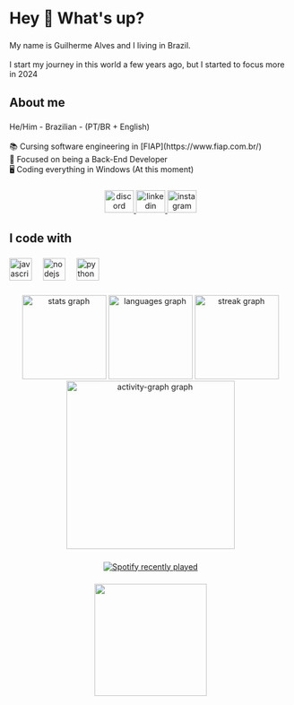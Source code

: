 <h1 align="left">Hey 👋 What's up?</h1>

###

<p align="left">My name is Guilherme Alves and I living in Brazil. <br><br>I start my journey in this world a few years ago, but I started to focus more in 2024</p>

###

<h2 align="left">About me</h2>

###

<p align="left">He/Him - Brazilian - (PT/BR + English)<br><br>📚 Cursing software engineering in [FIAP](https://www.fiap.com.br/)<br>🔨 Focused on being a Back-End Developer<br>🖥️ Coding everything in Windows (At this moment)</p>

###

<div align="center">
  <a href="discordapp.com/users/750753133378011166" target="_blank">
    <img src="https://raw.githubusercontent.com/maurodesouza/profile-readme-generator/master/src/assets/icons/social/discord/default.svg" width="52" height="40" alt="discord logo"  />
  </a>
  <a href="https://www.linkedin.com/in/g7a/" target="_blank">
    <img src="https://raw.githubusercontent.com/maurodesouza/profile-readme-generator/master/src/assets/icons/social/linkedin/default.svg" width="52" height="40" alt="linkedin logo"  />
  </a>
  <a href="https://www.instagram.com/gui.alves50/" target="_blank">
    <img src="https://raw.githubusercontent.com/maurodesouza/profile-readme-generator/master/src/assets/icons/social/instagram/default.svg" width="52" height="40" alt="instagram logo"  />
  </a>
</div>

###

<h2 align="left">I code with</h2>

###

<div align="left">
  <img src="https://cdn.jsdelivr.net/gh/devicons/devicon/icons/javascript/javascript-original.svg" height="40" alt="javascript logo"  />
  <img width="12" />
  <img src="https://cdn.jsdelivr.net/gh/devicons/devicon/icons/nodejs/nodejs-original.svg" height="40" alt="nodejs logo"  />
  <img width="12" />
  <img src="https://cdn.jsdelivr.net/gh/devicons/devicon/icons/python/python-original.svg" height="40" alt="python logo"  />
</div>

###

<div align="center">
  <img src="https://github-readme-stats.vercel.app/api?username=guialves50&hide_title=false&hide_rank=false&show_icons=true&include_all_commits=true&count_private=true&disable_animations=false&theme=dark&locale=en&hide_border=false&order=1" height="150" alt="stats graph"  />
  <img src="https://github-readme-stats.vercel.app/api/top-langs?username=guialves50&locale=en&hide_title=false&layout=compact&card_width=320&langs_count=3&theme=dark&hide_border=false&order=2" height="150" alt="languages graph"  />
  <img src="https://streak-stats.demolab.com?user=guialves50&locale=en&mode=daily&theme=dark&hide_border=false&border_radius=5&order=3" height="150" alt="streak graph"  />
  <img src="https://github-readme-activity-graph.vercel.app/graph?username=guialves50&radius=16&theme=github-dark&area=true&order=5&hide_title=false&hide_border=false" height="300" alt="activity-graph graph"  />
</div>

###

<div align="center">
  <a href="https://open.spotify.com/user/22ihqgz2kjnztzifbvb2g5dgq">
    <img src="https://spotify-recently-played-readme.vercel.app/api?user=22ihqgz2kjnztzifbvb2g5dgq&count=1&unique=false" alt="Spotify recently played"  />
  </a>
</div>

###

<div align="center">
  <img height="200" src="https://media1.tenor.com/m/HBX5v-RgQJgAAAAd/anime-ayanokoji.gif"  />
</div>

###
